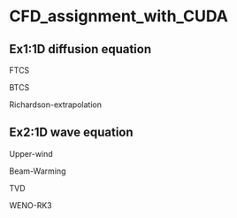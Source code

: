 # CFD_assignment_with_CUDA
## Ex1:1D diffusion equation  
FTCS

BTCS

Richardson-extrapolation

## Ex2:1D wave equation  
Upper-wind

Beam-Warming

TVD

WENO-RK3

